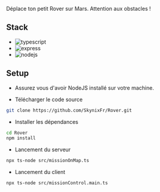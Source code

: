 
Déplace ton petit Rover sur Mars. Attention aux obstacles !


## Stack

-  ![typescript](https://img.shields.io/badge/typescript-5.3.3-blue.svg)
-  ![express](https://img.shields.io/badge/express-4.19.2-blue.svg)
-  ![nodejs](https://img.shields.io/badge/Node.js-21.7.1-blue.svg)


## Setup

-  Assurez vous d'avoir NodeJS installé sur votre machine.
  
-  Télécharger le code source

```sh
git clone https://github.com/SkynixFr/Rover.git
```

-  Installer les dépendances

```sh
cd Rover
npm install
```


-  Lancement du serveur

```sh
npx ts-node src/missionOnMap.ts 
```

-  Lancement du client

```sh
npx ts-node src/missionControl.main.ts 
```

